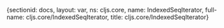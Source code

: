{sectionid: docs, layout: var, ns: cljs.core, name: IndexedSeqIterator, full-name: cljs.core/IndexedSeqIterator,
  title: cljs.core/IndexedSeqIterator}
